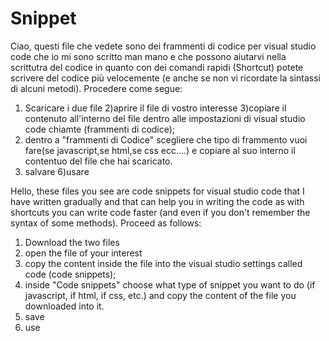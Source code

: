 # Snippet
Ciao,
questi file che vedete sono dei frammenti di codice per visual studio code che io mi sono scritto man mano e che possono aiutarvi nella scrittutra del codice in quanto con dei comandi rapidi (Shortcut) potete scrivere del codice più velocemente (e anche se non vi ricordate la sintassi di alcuni metodi).
Procedere come segue:
1) Scaricare i due file
2)aprire il file di vostro interesse
3)copiare il contenuto all'interno del file dentro alle impostazioni di visual studio code chiamte (frammenti di codice);
4) dentro a "frammenti di Codice" scegliere che tipo di frammento vuoi fare(se javascript,se html,se css ecc....) e copiare al suo interno il contentuo del file che hai scaricato.
5) salvare
6)usare

Hello,
these files you see are code snippets for visual studio code that I have written gradually and that can help you in writing the code as with shortcuts you can write code faster (and even if you don't remember the syntax of some methods).
Proceed as follows:
1) Download the two files
2) open the file of your interest
3) copy the content inside the file into the visual studio settings called code (code snippets);
4) inside "Code snippets" choose what type of snippet you want to do (if javascript, if html, if css, etc.) and copy the content of the file you downloaded into it.
5) save
6) use
